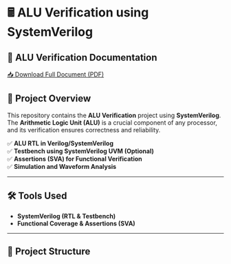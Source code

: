 # 🖩 ALU Verification using SystemVerilog  

## 📄 ALU Verification Documentation  
[📥 Download Full Document (PDF)](ALU%20Verification57.pdf)  

## 📌 Project Overview  
This repository contains the **ALU Verification** project using **SystemVerilog**. The **Arithmetic Logic Unit (ALU)** is a crucial component of any processor, and its verification ensures correctness and reliability.  

✅ **ALU RTL in Verilog/SystemVerilog**  
✅ **Testbench using SystemVerilog UVM (Optional)**  
✅ **Assertions (SVA) for Functional Verification**  
✅ **Simulation and Waveform Analysis**  

---

## 🛠 Tools Used  
- **SystemVerilog (RTL & Testbench)**  
- **Functional Coverage & Assertions (SVA)**  

---

## 📁 Project Structure  
